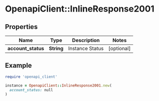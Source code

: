 # OpenapiClient::InlineResponse2001

## Properties

| Name | Type | Description | Notes |
| ---- | ---- | ----------- | ----- |
| **account_status** | **String** | Instance Status | [optional] |

## Example

```ruby
require 'openapi_client'

instance = OpenapiClient::InlineResponse2001.new(
  account_status: null
)
```

